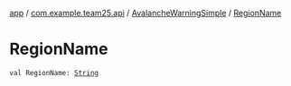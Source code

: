 [app](../../index.md) / [com.example.team25.api](../index.md) / [AvalancheWarningSimple](index.md) / [RegionName](./-region-name.md)

# RegionName

`val RegionName: `[`String`](https://kotlinlang.org/api/latest/jvm/stdlib/kotlin/-string/index.html)